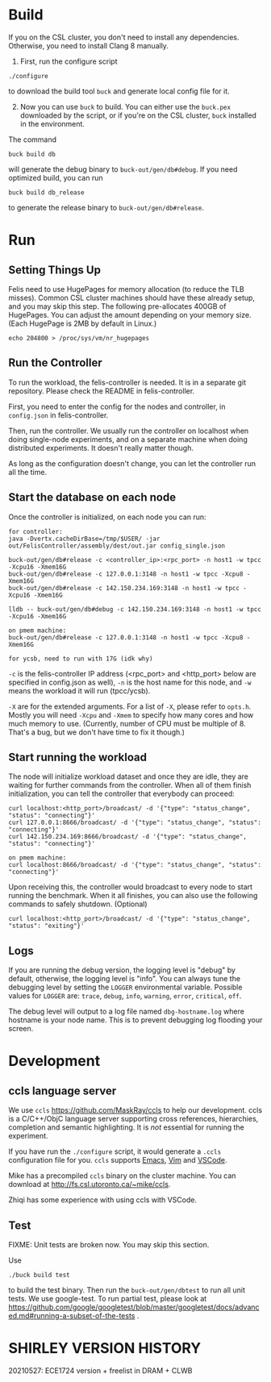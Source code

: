 Build
=====

If you on the CSL cluster, you don't need to install any
dependencies. Otherwise, you need to install Clang 8 manually.

1. First, run the configure script

```
./configure
```

to download the build tool `buck` and generate local config file for it.

2. Now you can use `buck` to build. You can either use the `buck.pex`
downloaded by the script, or if you're on the CSL cluster, `buck`
installed in the environment.

The command

```
buck build db
```

will generate the debug binary to `buck-out/gen/db#debug`. If you need
optimized build, you can run

```
buck build db_release
```

to generate the release binary to `buck-out/gen/db#release`.


Run
===

Setting Things Up
-----------------

Felis need to use HugePages for memory allocation (to reduce
the TLB misses). Common CSL cluster machines should have these already
setup, and you may skip this step. The following pre-allocates 400GB
of HugePages. You can adjust the amount depending on your memory
size. (Each HugePage is 2MB by default in Linux.)

```
echo 204800 > /proc/sys/vm/nr_hugepages
```

Run the Controller
----------------

To run the workload, the felis-controller is needed. It is in a separate
git repository. Please check the README in felis-controller.

First, you need to enter the config for the nodes and controller, in
`config.json` in felis-controller.

Then, run the controller. We usually run the controller on localhost
when doing single-node experiments, and on a separate machine when
doing distributed experiments. It doesn't really matter though.

As long as the configuration doesn't change, you can let the controller
run all the time.

Start the database on each node
-------------------------------

Once the controller is initialized, on each node you can run:

```
for controller:
java -Dvertx.cacheDirBase=/tmp/$USER/ -jar out/FelisController/assembly/dest/out.jar config_single.json

buck-out/gen/db#release -c <controller_ip>:<rpc_port> -n host1 -w tpcc -Xcpu16 -Xmem16G
buck-out/gen/db#release -c 127.0.0.1:3148 -n host1 -w tpcc -Xcpu8 -Xmem16G
buck-out/gen/db#release -c 142.150.234.169:3148 -n host1 -w tpcc -Xcpu16 -Xmem16G

lldb -- buck-out/gen/db#debug -c 142.150.234.169:3148 -n host1 -w tpcc -Xcpu16 -Xmem16G

on pmem machine:
buck-out/gen/db#release -c 127.0.0.1:3148 -n host1 -w tpcc -Xcpu8 -Xmem16G

for ycsb, need to run with 17G (idk why)
```

`-c` is the felis-controller IP address (<rpc_port> and <http_port>
below are specified in config.json as well), `-n` is the host name for
this node, and `-w` means the workload it will run (tpcc/ycsb).

`-X` are for the extended arguments. For a list of `-X`, please refer
to `opts.h`. Mostly you will need `-Xcpu` and `-Xmem` to specify how
many cores and how much memory to use. (Currently, number of CPU must
be multiple of 8. That's a bug, but we don't have time to fix it
though.)

Start running the workload
--------------------------

The node will initialize workload dataset and once they are idle, they
are waiting for further commands from the controller. When all of them
finish initialization, you can tell the controller that everybody can
proceed:

```
curl localhost:<http_port>/broadcast/ -d '{"type": "status_change", "status": "connecting"}'
curl 127.0.0.1:8666/broadcast/ -d '{"type": "status_change", "status": "connecting"}'
curl 142.150.234.169:8666/broadcast/ -d '{"type": "status_change", "status": "connecting"}'

on pmem machine:
curl localhost:8666/broadcast/ -d '{"type": "status_change", "status": "connecting"}'
```

Upon receiving this, the controller would broadcast to every node to
start running the benchmark. When it all finishes, you can also use the
following commands to safely shutdown. (Optional)

```
curl localhost:<http_port>/broadcast/ -d '{"type": "status_change", "status": "exiting"}'
```

Logs
----

If you are running the debug version, the logging level is "debug" by
default, otherwise, the logging level is "info". You can always tune
the debugging level by setting the `LOGGER` environmental
variable. Possible values for `LOGGER` are: `trace`, `debug`, `info`,
`warning`, `error`, `critical`, `off`.

The debug level will output to a log file named `dbg-hostname.log`
where hostname is your node name. This is to prevent debugging log
flooding your screen.


Development
===========

ccls language server
--------------------

We use `ccls` <https://github.com/MaskRay/ccls> to help our development.
ccls is a C/C++/ObjC language server supporting cross references,
hierarchies, completion and semantic highlighting. It is *not* essential
for running the experiment.

If you have run the `./configure` script, it would generate a `.ccls`
configuration file for you. `ccls` supports
[Emacs](https://github.com/MaskRay/ccls/wiki/lsp-mode),
[Vim](https://github.com/MaskRay/ccls/wiki/vim-lsp) and
[VSCode](https://github.com/MaskRay/ccls/wiki/Visual-Studio-Code).

Mike has a precompiled `ccls` binary on the cluster machine. You can
download at <http://fs.csl.utoronto.ca/~mike/ccls>.

Zhiqi has some experience with using ccls with VSCode.


Test
----

FIXME: Unit tests are broken now. You may skip this section.

Use

```
./buck build test
```

to build the test binary. Then run the `buck-out/gen/dbtest` to run
all unit tests. We use google-test. To run partial test, please look
at
https://github.com/google/googletest/blob/master/googletest/docs/advanced.md#running-a-subset-of-the-tests
.


SHIRLEY VERSION HISTORY
=======================
20210527:
ECE1724 version + freelist in DRAM + CLWB
